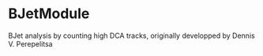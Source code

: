 # BJetModule
BJet analysis by counting high DCA tracks, originally developped by Dennis V. Perepelitsa
